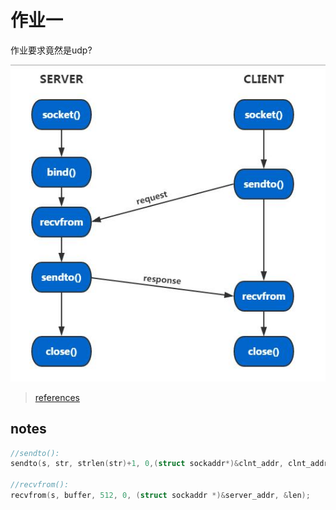 
# 作业一

作业要求竟然是udp? 

![udp](./udp.jpg)

> [references](https://www.cnblogs.com/skyfsm/p/6287787.html)

## notes

```c
//sendto():
sendto(s, str, strlen(str)+1, 0,(struct sockaddr*)&clnt_addr, clnt_addr_size);//最后一个参数不是指针，因为不需要改

//recvfrom():
recvfrom(s, buffer, 512, 0, (struct sockaddr *)&server_addr, &len);
```

